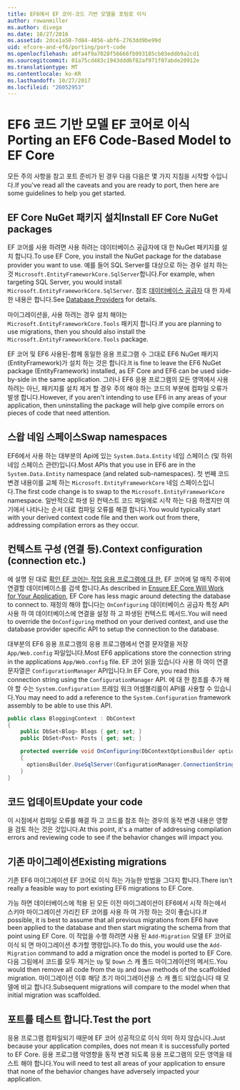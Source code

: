 ```yaml
---
title: EF6에서 EF 코어-코드 기반 모델을 포팅로 이식
author: rowanmiller
ms.author: divega
ms.date: 10/27/2016
ms.assetid: 2dce1a50-7d84-4856-abf6-2763dd9be99d
uid: efcore-and-ef6/porting/port-code
ms.openlocfilehash: a0fa4f9a7028f56666fb993185cb03eddb9a2cd1
ms.sourcegitcommit: 01a75cd483c1943ddd6f82af971f07abde20912e
ms.translationtype: MT
ms.contentlocale: ko-KR
ms.lasthandoff: 10/27/2017
ms.locfileid: "26052953"
---
```

# <a name="porting-an-ef6-code-based-model-to-ef-core"></a><span data-ttu-id="4fe22-102">EF6 코드 기반 모델 EF 코어로 이식</span><span class="sxs-lookup"><span data-stu-id="4fe22-102">Porting an EF6 Code-Based Model to EF Core</span></span>

<span data-ttu-id="4fe22-103">모든 주의 사항을 참고 포트 준비가 된 경우 다음 다음은 몇 가지 지침을 시작할 수입니다.</span><span class="sxs-lookup"><span data-stu-id="4fe22-103">If you've read all the caveats and you are ready to port, then here are some guidelines to help you get started.</span></span>

## <a name="install-ef-core-nuget-packages"></a><span data-ttu-id="4fe22-104">EF Core NuGet 패키지 설치</span><span class="sxs-lookup"><span data-stu-id="4fe22-104">Install EF Core NuGet packages</span></span>

<span data-ttu-id="4fe22-105">EF 코어를 사용 하려면 사용 하려는 데이터베이스 공급자에 대 한 NuGet 패키지를 설치 합니다.</span><span class="sxs-lookup"><span data-stu-id="4fe22-105">To use EF Core, you install the NuGet package for the database provider you want to use.</span></span> <span data-ttu-id="4fe22-106">예를 들어 SQL Server를 대상으로 하는 경우 설치 하는 것 `Microsoft.EntityFrameworkCore.SqlServer`합니다.</span><span class="sxs-lookup"><span data-stu-id="4fe22-106">For example, when targeting SQL Server, you would install `Microsoft.EntityFrameworkCore.SqlServer`.</span></span> <span data-ttu-id="4fe22-107">참조 [데이터베이스 공급자](../../core/providers/index.md) 대 한 자세한 내용은 합니다.</span><span class="sxs-lookup"><span data-stu-id="4fe22-107">See [Database Providers](../../core/providers/index.md) for details.</span></span>

<span data-ttu-id="4fe22-108">마이그레이션을, 사용 하려는 경우 설치 해야는 `Microsoft.EntityFrameworkCore.Tools` 패키지 합니다.</span><span class="sxs-lookup"><span data-stu-id="4fe22-108">If you are planning to use migrations, then you should also install the `Microsoft.EntityFrameworkCore.Tools` package.</span></span>

<span data-ttu-id="4fe22-109">EF 코어 및 EF6 사용된-함께 동일한 응용 프로그램 수 그대로 EF6 NuGet 패키지 (EntityFramework)가 설치 하는 것은 합니다.</span><span class="sxs-lookup"><span data-stu-id="4fe22-109">It is fine to leave the EF6 NuGet package (EntityFramework) installed, as EF Core and EF6 can be used side-by-side in the same application.</span></span> <span data-ttu-id="4fe22-110">그러나 EF6 응용 프로그램의 모든 영역에서 사용 하려는 아닌, 패키지를 설치 제거 할 경우 주의 해야 하는 코드의 부분에 컴파일 오류가 발생 합니다.</span><span class="sxs-lookup"><span data-stu-id="4fe22-110">However, if you aren't intending to use EF6 in any areas of your application, then uninstalling the package will help give compile errors on pieces of code that need attention.</span></span>

## <a name="swap-namespaces"></a><span data-ttu-id="4fe22-111">스왑 네임 스페이스</span><span class="sxs-lookup"><span data-stu-id="4fe22-111">Swap namespaces</span></span>

<span data-ttu-id="4fe22-112">EF6에서 사용 하는 대부분의 Api에 있는 `System.Data.Entity` 네임 스페이스 (및 하위 네임 스페이스 관련)입니다.</span><span class="sxs-lookup"><span data-stu-id="4fe22-112">Most APIs that you use in EF6 are in the `System.Data.Entity` namespace (and related sub-namespaces).</span></span> <span data-ttu-id="4fe22-113">첫 번째 코드 변경 내용이를 교체 하는 `Microsoft.EntityFrameworkCore` 네임 스페이스입니다.</span><span class="sxs-lookup"><span data-stu-id="4fe22-113">The first code change is to swap to the `Microsoft.EntityFrameworkCore` namespace.</span></span> <span data-ttu-id="4fe22-114">일반적으로 파생 된 컨텍스트 코드 파일에로 시작 하는 다음 하겠지만 여기에서 나타나는 순서 대로 컴파일 오류를 해결 합니다.</span><span class="sxs-lookup"><span data-stu-id="4fe22-114">You would typically start with your derived context code file and then work out from there, addressing compilation errors as they occur.</span></span>

## <a name="context-configuration-connection-etc"></a><span data-ttu-id="4fe22-115">컨텍스트 구성 (연결 등).</span><span class="sxs-lookup"><span data-stu-id="4fe22-115">Context configuration (connection etc.)</span></span>

<span data-ttu-id="4fe22-116">에 설명 된 대로 [확인 EF 코어는 작업 응용 프로그램에 대 한](ensure-requirements.md), EF 코어에 덜 매직 주위에 연결할 데이터베이스를 검색 합니다.</span><span class="sxs-lookup"><span data-stu-id="4fe22-116">As described in [Ensure EF Core Will Work for Your Application](ensure-requirements.md), EF Core has less magic around detecting the database to connect to.</span></span> <span data-ttu-id="4fe22-117">재정의 해야 합니다는 `OnConfiguring` 데이터베이스 공급자 특정 API 사용 하 여 데이터베이스에 연결을 설정 하 고 파생된 컨텍스트 메서드.</span><span class="sxs-lookup"><span data-stu-id="4fe22-117">You will need to override the `OnConfiguring` method on your derived context, and use the database provider specific API to setup the connection to the database.</span></span>

<span data-ttu-id="4fe22-118">대부분의 EF6 응용 프로그램의 응용 프로그램에서 연결 문자열을 저장 `App/Web.config` 파일입니다.</span><span class="sxs-lookup"><span data-stu-id="4fe22-118">Most EF6 applications store the connection string in the applications `App/Web.config` file.</span></span> <span data-ttu-id="4fe22-119">EF 코어 읽을 있습니다 사용 하 여이 연결 문자열은 `ConfigurationManager` API입니다.</span><span class="sxs-lookup"><span data-stu-id="4fe22-119">In EF Core, you read this connection string using the `ConfigurationManager` API.</span></span> <span data-ttu-id="4fe22-120">에 대 한 참조를 추가 해야 할 수는 `System.Configuration` 프레임 워크 어셈블리를이 API를 사용할 수 있습니다.</span><span class="sxs-lookup"><span data-stu-id="4fe22-120">You may need to add a reference to the `System.Configuration` framework assembly to be able to use this API.</span></span>

``` csharp
public class BloggingContext : DbContext
{
    public DbSet<Blog> Blogs { get; set; }
    public DbSet<Post> Posts { get; set; }

    protected override void OnConfiguring(DbContextOptionsBuilder optionsBuilder)
    {
      optionsBuilder.UseSqlServer(ConfigurationManager.ConnectionStrings["BloggingDatabase"].ConnectionString);
    }
}
```

## <a name="update-your-code"></a><span data-ttu-id="4fe22-121">코드 업데이트</span><span class="sxs-lookup"><span data-stu-id="4fe22-121">Update your code</span></span>

<span data-ttu-id="4fe22-122">이 시점에서 컴파일 오류를 해결 하 고 코드를 참조 하는 경우의 동작 변경 내용은 영향을 검토 하는 것은 것입니다.</span><span class="sxs-lookup"><span data-stu-id="4fe22-122">At this point, it's a matter of addressing compilation errors and reviewing code to see if the behavior changes will impact you.</span></span>

## <a name="existing-migrations"></a><span data-ttu-id="4fe22-123">기존 마이그레이션</span><span class="sxs-lookup"><span data-stu-id="4fe22-123">Existing migrations</span></span>

<span data-ttu-id="4fe22-124">기존 EF6 마이그레이션 EF 코어로 이식 하는 가능한 방법을 그다지 합니다.</span><span class="sxs-lookup"><span data-stu-id="4fe22-124">There isn't really a feasible way to port existing EF6 migrations to EF Core.</span></span>

<span data-ttu-id="4fe22-125">가능 하면 데이터베이스에 적용 된 모든 이전 마이그레이션이 EF6에서 시작 하는에서 스키마 마이그레이션 가리킨 EF 코어를 사용 하 여 가정 하는 것이 좋습니다.</span><span class="sxs-lookup"><span data-stu-id="4fe22-125">If possible, it is best to assume that all previous migrations from EF6 have been applied to the database and then start migrating the schema from that point using EF Core.</span></span> <span data-ttu-id="4fe22-126">이 작업을 수행 하려면 사용 된 `Add-Migration` 모델 EF 코어로 이식 되 면 마이그레이션 추가할 명령입니다.</span><span class="sxs-lookup"><span data-stu-id="4fe22-126">To do this, you would use the `Add-Migration` command to add a migration once the model is ported to EF Core.</span></span> <span data-ttu-id="4fe22-127">다음 그림에서 코드를 모두 제거는 `Up` 및 `Down` 스 캐 폴드 마이그레이션의 메서드.</span><span class="sxs-lookup"><span data-stu-id="4fe22-127">You would then remove all code from the `Up` and `Down` methods of the scaffolded migration.</span></span> <span data-ttu-id="4fe22-128">마이그레이션 이후 해당 초기 마이그레이션을 스 캐 폴드 되었습니다 때 모델에 비교 합니다.</span><span class="sxs-lookup"><span data-stu-id="4fe22-128">Subsequent migrations will compare to the model when that initial migration was scaffolded.</span></span>

## <a name="test-the-port"></a><span data-ttu-id="4fe22-129">포트를 테스트 합니다.</span><span class="sxs-lookup"><span data-stu-id="4fe22-129">Test the port</span></span>

<span data-ttu-id="4fe22-130">응용 프로그램 컴파일되기 때문에 EF 코어 성공적으로 이식 의미 하지 않습니다.</span><span class="sxs-lookup"><span data-stu-id="4fe22-130">Just because your application compiles, does not mean it is successfully ported to EF Core.</span></span> <span data-ttu-id="4fe22-131">응용 프로그램 악영향을 동작 변경 되도록 응용 프로그램의 모든 영역을 테스트 해야 합니다.</span><span class="sxs-lookup"><span data-stu-id="4fe22-131">You will need to test all areas of your application to ensure that none of the behavior changes have adversely impacted your application.</span></span>
